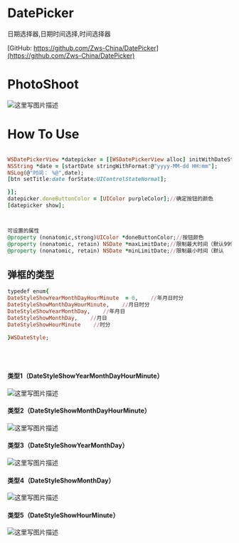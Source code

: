 # DatePicker
日期选择器,日期时间选择,时间选择器


[GitHub: https://github.com/Zws-China/DatePicker](https://github.com/Zws-China/DatePicker)  


# PhotoShoot
![这里写图片描述](http://img.blog.csdn.net/20170406171007690?watermark/2/text/aHR0cDovL2Jsb2cuY3Nkbi5uZXQvcXFfMjY1OTgwNzc=/font/5a6L5L2T/fontsize/400/fill/I0JBQkFCMA==/dissolve/70/gravity/SouthEast)


# How To Use

```ruby

WSDatePickerView *datepicker = [[WSDatePickerView alloc] initWithDateStyle:DateStyleShowYearMonthDayHourMinute CompleteBlock:^(NSDate *startDate) {
NSString *date = [startDate stringWithFormat:@"yyyy-MM-dd HH:mm"];
NSLog(@"时间： %@",date);
[btn setTitle:date forState:UIControlStateNormal];

}];
datepicker.doneButtonColor = [UIColor purpleColor];//确定按钮的颜色
[datepicker show];



可设置的属性
@property (nonatomic,strong)UIColor *doneButtonColor;//按钮颜色
@property (nonatomic, retain) NSDate *maxLimitDate;//限制最大时间（默认9999-12-31 23:59）
@property (nonatomic, retain) NSDate *minLimitDate;//限制最小时间（默认   0-01-01 00:00）

```


## 弹框的类型
```ruby
typedef enum{
DateStyleShowYearMonthDayHourMinute  = 0,    //年月日时分
DateStyleShowMonthDayHourMinute,    //月日时分
DateStyleShowYearMonthDay,    //年月日
DateStyleShowMonthDay,    //月日
DateStyleShowHourMinute    //时分

}WSDateStyle;

```
<br><br>
#### 类型1（DateStyleShowYearMonthDayHourMinute）<br>
![这里写图片描述](http://img.blog.csdn.net/20170406171425510?watermark/2/text/aHR0cDovL2Jsb2cuY3Nkbi5uZXQvcXFfMjY1OTgwNzc=/font/5a6L5L2T/fontsize/400/fill/I0JBQkFCMA==/dissolve/70/gravity/SouthEast)

#### 类型2（DateStyleShowMonthDayHourMinute）<br>
![这里写图片描述](http://img.blog.csdn.net/20170406171606527?watermark/2/text/aHR0cDovL2Jsb2cuY3Nkbi5uZXQvcXFfMjY1OTgwNzc=/font/5a6L5L2T/fontsize/400/fill/I0JBQkFCMA==/dissolve/70/gravity/SouthEast)

#### 类型3（DateStyleShowYearMonthDay）<br>
![这里写图片描述](http://img.blog.csdn.net/20170406171552762?watermark/2/text/aHR0cDovL2Jsb2cuY3Nkbi5uZXQvcXFfMjY1OTgwNzc=/font/5a6L5L2T/fontsize/400/fill/I0JBQkFCMA==/dissolve/70/gravity/SouthEast)

#### 类型4（DateStyleShowMonthDay）<br>
![这里写图片描述](http://img.blog.csdn.net/20170406171721639?watermark/2/text/aHR0cDovL2Jsb2cuY3Nkbi5uZXQvcXFfMjY1OTgwNzc=/font/5a6L5L2T/fontsize/400/fill/I0JBQkFCMA==/dissolve/70/gravity/SouthEast)

#### 类型5（DateStyleShowHourMinute）<br>
![这里写图片描述](http://img.blog.csdn.net/20170406171706389?watermark/2/text/aHR0cDovL2Jsb2cuY3Nkbi5uZXQvcXFfMjY1OTgwNzc=/font/5a6L5L2T/fontsize/400/fill/I0JBQkFCMA==/dissolve/70/gravity/SouthEast)
